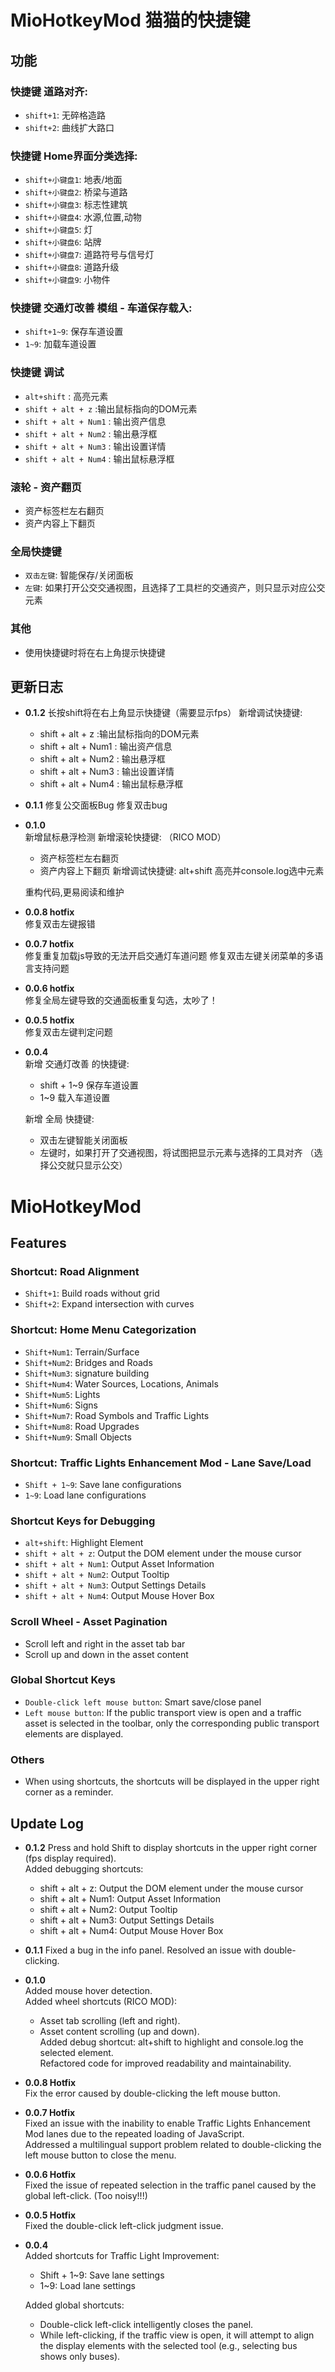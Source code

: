 # MioHotkeyMod 猫猫的快捷键

## 功能
### 快捷键 道路对齐:​  
* `shift+1`: 无碎格造路  
* `shift+2`: 曲线扩大路口  

### 快捷键 Home界面分类选择:​  
* `shift+小键盘1`: 地表/地面  
* `shift+小键盘2`: 桥梁与道路  
* `shift+小键盘3`: 标志性建筑
* `shift+小键盘4`: 水源,位置,动物  
* `shift+小键盘5`: 灯  
* `shift+小键盘6`: 站牌  
* `shift+小键盘7`: 道路符号与信号灯  
* `shift+小键盘8`: 道路升级  
* `shift+小键盘9`: 小物件  
  
### 快捷键 交通灯改善 模组 - 车道保存载入:
* `shift+1~9`: 保存车道设置
* `1~9`: 加载车道设置  
  
### 快捷键 调试
* `alt+shift` : 高亮元素
* `shift + alt + z` :输出鼠标指向的DOM元素
* `shift + alt + Num1` : 输出资产信息
* `shift + alt + Num2` : 输出悬浮框
* `shift + alt + Num3` : 输出设置详情
* `shift + alt + Num4` : 输出鼠标悬浮框

### 滚轮 - 资产翻页
* 资产标签栏左右翻页
* 资产内容上下翻页

### 全局快捷键
* `双击左键`: 智能保存/关闭面板
* `左键`: 如果打开公交交通视图，且选择了工具栏的交通资产，则只显示对应公交元素

### 其他
* 使用快捷键时将在右上角提示快捷键  

## 更新日志
* **0.1.2**
  长按shift将在右上角显示快捷键（需要显示fps）
  新增调试快捷键:
  - shift + alt + z :输出鼠标指向的DOM元素
  - shift + alt + Num1 : 输出资产信息
  - shift + alt + Num2 : 输出悬浮框
  - shift + alt + Num3 : 输出设置详情
  - shift + alt + Num4 : 输出鼠标悬浮框

* **0.1.1**
  修复公交面板Bug
  修复双击bug

* **0.1.0**  
  新增鼠标悬浮检测
  新增滚轮快捷键: （RICO MOD）
    - 资产标签栏左右翻页
	- 资产内容上下翻页
  新增调试快捷键: alt+shift 高亮并console.log选中元素

  重构代码,更易阅读和维护

* **0.0.8 hotfix**   
  修复双击左键报错

* **0.0.7 hotfix**  
  修复重复加载js导致的无法开启交通灯车道问题
  修复双击左键关闭菜单的多语言支持问题

* **0.0.6 hotfix**  
  修复全局左键导致的交通面板重复勾选，太吵了！

* **0.0.5 hotfix**  
  修复双击左键判定问题

* **0.0.4**  
  新增 交通灯改善 的快捷键:
  - shift + 1~9 保存车道设置
  - 1~9 载入车道设置

  新增 全局 快捷键:
  - 双击左键智能关闭面板
  - 左键时，如果打开了交通视图，将试图把显示元素与选择的工具对齐 （选择公交就只显示公交）  

# MioHotkeyMod
## Features
### Shortcut: Road Alignment  
* `Shift+1`: Build roads without grid
* `Shift+2`: Expand intersection with curves  
### Shortcut: Home Menu Categorization  
* `Shift+Num1`: Terrain/Surface
* `Shift+Num2`: Bridges and Roads
* `Shift+Num3`: signature building
* `Shift+Num4`: Water Sources, Locations, Animals
* `Shift+Num5`: Lights
* `Shift+Num6`: Signs
* `Shift+Num7`: Road Symbols and Traffic Lights
* `Shift+Num8`: Road Upgrades
* `Shift+Num9`: Small Objects  

### Shortcut: Traffic Lights Enhancement Mod - Lane Save/Load
* `Shift + 1~9`: Save lane configurations
* `1~9`: Load lane configurations

### Shortcut Keys for Debugging
* `alt+shift`: Highlight Element
* `shift + alt + z`: Output the DOM element under the mouse cursor
* `shift + alt + Num1`: Output Asset Information
* `shift + alt + Num2`: Output Tooltip
* `shift + alt + Num3`: Output Settings Details
* `shift + alt + Num4`: Output Mouse Hover Box

### Scroll Wheel - Asset Pagination
* Scroll left and right in the asset tab bar
* Scroll up and down in the asset content


### Global Shortcut Keys
* `Double-click left mouse button`: Smart save/close panel
* `Left mouse button`: If the public transport view is open and a traffic asset is selected in the toolbar, only the corresponding public transport elements are displayed.

### Others
* When using shortcuts, the shortcuts will be displayed in the upper right corner as a reminder.  
## Update Log
* **0.1.2**
  Press and hold Shift to display shortcuts in the upper right corner (fps display required).  
  Added debugging shortcuts:  
  * shift + alt + z: Output the DOM element under the mouse cursor
  * shift + alt + Num1: Output Asset Information
  * shift + alt + Num2: Output Tooltip
  * shift + alt + Num3: Output Settings Details
  * shift + alt + Num4: Output Mouse Hover Box

* **0.1.1**
   Fixed a bug in the info panel.
   Resolved an issue with double-clicking.

* **0.1.0**  
  Added mouse hover detection.  
  Added wheel shortcuts (RICO MOD):  
    - Asset tab scrolling (left and right).  
    - Asset content scrolling (up and down).  
  Added debug shortcut: alt+shift to highlight and console.log the selected element.  
  Refactored code for improved readability and maintainability.

* **0.0.8 Hotfix**   
  Fix the error caused by double-clicking the left mouse button.  
  
* **0.0.7 Hotfix**  
  Fixed an issue with the inability to enable Traffic Lights Enhancement Mod lanes due to the repeated loading of JavaScript.  
  Addressed a multilingual support problem related to double-clicking the left mouse button to close the menu.

* **0.0.6 Hotfix**  
  Fixed the issue of repeated selection in the traffic panel caused by the global left-click. (Too noisy!!!)

* **0.0.5 Hotfix**  
  Fixed the double-click left-click judgment issue.

* **0.0.4**  
  Added shortcuts for Traffic Light Improvement:
  - Shift + 1~9: Save lane settings
  - 1~9: Load lane settings

  Added global shortcuts:
  - Double-click left-click intelligently closes the panel.
  - While left-clicking, if the traffic view is open, it will attempt to align the display elements with the selected tool (e.g., selecting bus shows only buses).
